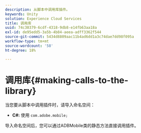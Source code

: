 ```yaml
---
description: 从脚本中调用库插件。
keywords: Unity
solution: Experience Cloud Services
title: 调用库
uuid: 74c30379-6cdf-4318-9db8-e14fb63aa18a
exl-id: de95edd5-3a5b-4b84-aeea-adff3362f544
source-git-commit: 5434d8809aac11b4ad6dd1a3c74dae7dd98f095a
workflow-type: tm+mt
source-wordcount: '58'
ht-degree: 18%

---
```


# 调用库{#making-calls-to-the-library}

当您要从脚本中调用插件时，请导入命名空间：

* **C#:** 使用 `com.adobe.mobile;`

导入命名空间后，您可以通过ADBMobile类的静态方法直接调用插件。
